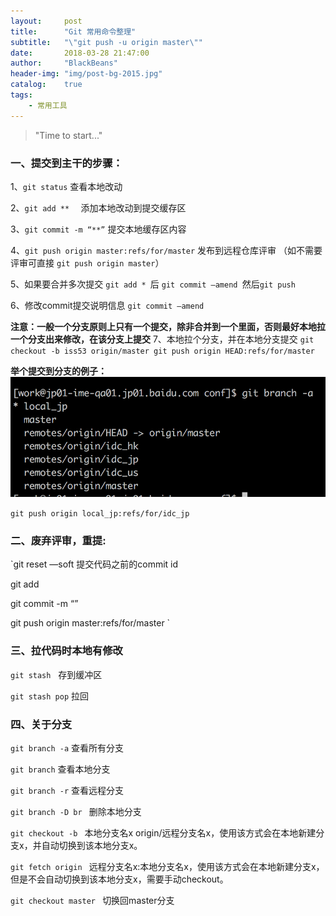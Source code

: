 ```yaml
---
layout:     post
title:      "Git 常用命令整理"
subtitle:   "\"git push -u origin master\""
date:       2018-03-28 21:47:00
author:     "BlackBeans"
header-img: "img/post-bg-2015.jpg"
catalog:    true
tags:
    - 常用工具
---
```


> "Time to start..."

### 一、提交到主干的步骤：

1、`git status`  查看本地改动 

2、`git add **  `  添加本地改动到提交缓存区 

3、`git commit -m “**”`  提交本地缓存区内容

4、`git push origin master:refs/for/master`  发布到远程仓库评审
    （如不需要评审可直接 `git push origin master`） 

5、如果要合并多次提交
`git add * `后 `git commit —amend `然后`git push`

6、修改commit提交说明信息 
`git commit —amend`

**注意：一般一个分支原则上只有一个提交，除非合并到一个里面，否则最好本地拉一个分支出来修改，在该分支上提交**
7、本地拉个分支，并在本地分支提交
`git checkout -b iss53 origin/master
git push origin HEAD:refs/for/master`

**举个提交到分支的例子：**
![](https://raw.githubusercontent.com/blackbeans2018/blackbeans2018.github.io/master/img/resource/git-branch.jpg)

`git push origin local_jp:refs/for/idc_jp`

### 二、废弃评审，重提:

`git reset —soft 提交代码之前的commit id 

git add 

git commit -m “” 

git push origin master:refs/for/master 
`

### 三、拉代码时本地有修改

`git stash`      存到缓冲区 

`git stash pop`   拉回 

### 四、关于分支

`git branch -a`        查看所有分支

`git branch`           查看本地分支

`git branch -r`        查看远程分支

`git branch -D br `    删除本地分支

`git checkout -b `     本地分支名x origin/远程分支名x，使用该方式会在本地新建分支x，并自动切换到该本地分支x。

`git fetch origin `    远程分支名x:本地分支名x，使用该方式会在本地新建分支x，但是不会自动切换到该本地分支x，需要手动checkout。

`git checkout master ` 切换回master分支




